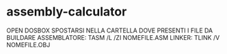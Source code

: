 # assembly-calculator
OPEN DOSBOX
SPOSTARSI NELLA CARTELLA DOVE PRESENTI I FILE DA BUILDARE
ASSEMBLATORE: TASM /L /ZI NOMEFILE.ASM
LINKER: TLINK /V NOMEFILE.OBJ
